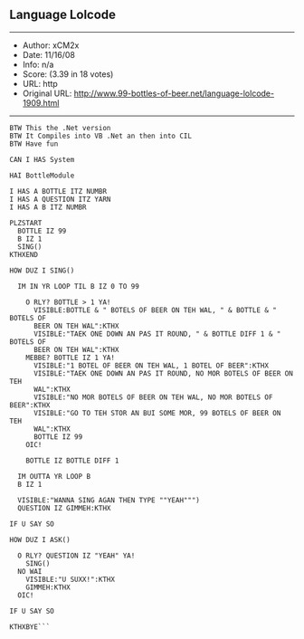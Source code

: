 
## Language Lolcode ##
---
- Author: xCM2x
- Date: 11/16/08
- Info: n/a
- Score:  (3.39 in 18 votes)
- URL: http
- Original URL: http://www.99-bottles-of-beer.net/language-lolcode-1909.html
---

```BTW Downloadlink is German
BTW This the .Net version
BTW It Compiles into VB .Net an then into CIL
BTW Have fun

CAN I HAS System

HAI BottleModule

I HAS A BOTTLE ITZ NUMBR
I HAS A QUESTION ITZ YARN
I HAS A B ITZ NUMBR

PLZSTART
  BOTTLE IZ 99
  B IZ 1
  SING()
KTHXEND

HOW DUZ I SING()

  IM IN YR LOOP TIL B IZ 0 TO 99

    O RLY? BOTTLE > 1 YA!
      VISIBLE:BOTTLE & " BOTELS OF BEER ON TEH WAL, " & BOTTLE & " BOTELS OF
      BEER ON TEH WAL":KTHX
      VISIBLE:"TAEK ONE DOWN AN PAS IT ROUND, " & BOTTLE DIFF 1 & " BOTELS OF
      BEER ON TEH WAL":KTHX
    MEBBE? BOTTLE IZ 1 YA!
      VISIBLE:"1 BOTEL OF BEER ON TEH WAL, 1 BOTEL OF BEER":KTHX
      VISIBLE:"TAEK ONE DOWN AN PAS IT ROUND, NO MOR BOTELS OF BEER ON TEH
      WAL":KTHX
      VISIBLE:"NO MOR BOTELS OF BEER ON TEH WAL, NO MOR BOTELS OF BEER":KTHX
      VISIBLE:"GO TO TEH STOR AN BUI SOME MOR, 99 BOTELS OF BEER ON TEH
      WAL":KTHX
      BOTTLE IZ 99
    OIC!

    BOTTLE IZ BOTTLE DIFF 1

  IM OUTTA YR LOOP B
  B IZ 1

  VISIBLE:"WANNA SING AGAN THEN TYPE ""YEAH""")
  QUESTION IZ GIMMEH:KTHX

IF U SAY SO

HOW DUZ I ASK()

  O RLY? QUESTION IZ "YEAH" YA!
    SING()
  NO WAI
    VISIBLE:"U SUXX!":KTHX
    GIMMEH:KTHX
  OIC!

IF U SAY SO

KTHXBYE```
